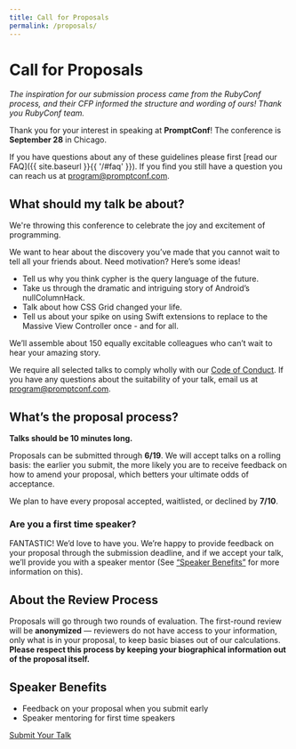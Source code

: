 ```yaml
---
title: Call for Proposals
permalink: /proposals/
---
```


# Call for Proposals

*The inspiration  for our submission process came from the RubyConf process, and their CFP informed the structure and wording of ours! Thank you RubyConf team.*

Thank you for your interest in speaking at **PromptConf**! The conference is **September 28** in Chicago.

If you have questions about any of these guidelines please first [read our FAQ]({{ site.baseurl }}{{ '/#faq' }}). If you find you still have a question you can reach us at [program@promptconf.com](mailto:program@promptconf.com).

## What should my talk be about?

We're throwing this conference to celebrate the joy and excitement of programming.

We want to hear about the discovery you’ve made that you cannot wait to tell all your friends about. Need motivation? Here’s some ideas!

- Tell us why you think cypher is the query language of the future. 
- Take us through the dramatic and intriguing story of Android’s nullColumnHack.
- Talk about how CSS Grid changed your life.
- Tell us about your spike on using Swift extensions to replace to the Massive View Controller once - and for all. 

We’ll assemble about 150 equally excitable colleagues who can’t wait to hear your amazing story.

We require all selected talks to comply wholly with our [Code of Conduct](conduct.html). If you have any questions about the suitability of your talk, email us at [program@promptconf.com](mailto:program@promptconf.com).

## What’s the proposal process?

**Talks should be 10 minutes long.**

Proposals can be submitted through **6/19**. We will accept talks on a rolling basis: the earlier you submit, the more likely you are to receive feedback on how to amend your proposal, which betters your ultimate odds of acceptance. 

We plan to have every proposal accepted, waitlisted, or declined by **7/10**.

### Are you a first time speaker? 

FANTASTIC! We’d love to have you. We’re happy to provide feedback on your proposal through the submission deadline, and if we accept your talk, we’ll provide you with a speaker mentor (See [“Speaker Benefits”](#speaker-benefits) for more information on this).

## About the Review Process

Proposals will go through two rounds of evaluation. The first-round review will be **anonymized** — reviewers do not have access to your information, only what is in your proposal, to keep basic biases out of our calculations. **Please respect this process by keeping your biographical information out of the proposal itself.**

## Speaker Benefits

- Feedback on your proposal when you submit early
- Speaker mentoring for first time speakers

<a class='button gtm-cta' href='https://forms.gle/EkWXMNNi8ZVZuUc47' target='_blank'>Submit Your Talk</a>